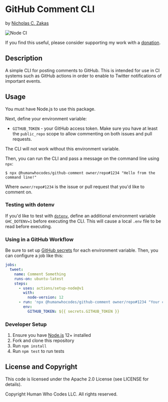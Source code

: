 # GitHub Comment CLI

by [Nicholas C. Zakas](https://humanwhocodes.com)

![Node CI](https://github.com/humanwhocodes/github-comment/workflows/Node%20CI/badge.svg)

If you find this useful, please consider supporting my work with a [donation](https://humanwhocodes.com/donate).

## Description

A simple CLI for posting comments to GitHub. This is intended for use in CI systems such as GitHub actions in order to enable to Twitter notifications of important events.

## Usage

You must have Node.js to use this package.

Next, define your environment variable:

* `GITHUB_TOKEN` - your GitHub access token. Make sure you have at least the `public_repo` scope to allow commenting on both issues and pull requests.

The CLI will not work without this environment variable.

Then, you can run the CLI and pass a message on the command line using `npx`:

```
$ npx @humanwhocodes/github-comment owner/repo#1234 "Hello from the command line!"
```

Where `owner/repo#1234` is the issue or pull request that you'd like to comment on.

### Testing with dotenv

If you'd like to test with [`dotenv`](https://npmjs.com/package/dotenv), define an additional environment variable `GHC_DOTENV=1` before executing the CLI. This will cause a local `.env` file to be read before executing.

### Using in a GitHub Workflow

Be sure to set up [GitHub secrets](https://help.github.com/en/actions/configuring-and-managing-workflows/creating-and-storing-encrypted-secrets) for each environment variable. Then, you can configure a job like this:

```yaml
jobs:
  tweet:
    name: Comment Something
    runs-on: ubuntu-latest
    steps:
      - uses: actions/setup-node@v1
        with:
          node-version: 12
      - run: 'npx @humanwhocodes/github-comment owner/repo#1234 "Your comment text"'
        env:
          GITHUB_TOKEN: ${{ secrets.GITHUB_TOKEN }}
```

### Developer Setup

1. Ensure you have [Node.js](https://nodejs.org) 12+ installed
2. Fork and clone this repository
3. Run `npm install`
4. Run `npm test` to run tests

## License and Copyright

This code is licensed under the Apache 2.0 License (see LICENSE for details).

Copyright Human Who Codes LLC. All rights reserved.
